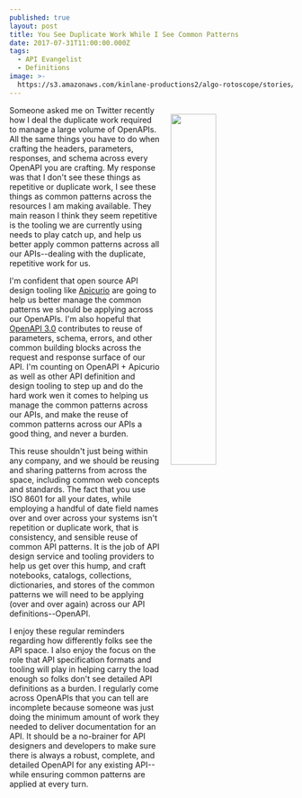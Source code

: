 ```yaml
---
published: true
layout: post
title: You See Duplicate Work While I See Common Patterns
date: 2017-07-31T11:00:00.000Z
tags:
  - API Evangelist
  - Definitions
image: >-
  https://s3.amazonaws.com/kinlane-productions2/algo-rotoscope/stories/carryload_diego_rivera1.jpg
---
```

<p><img src="https://s3.amazonaws.com/kinlane-productions2/algo-rotoscope/stories/carryload_diego_rivera1.jpg" align="right" width="40%" style="padding: 15px;" /></p>Someone asked me on Twitter recently how I deal the duplicate work required to manage a large volume of OpenAPIs. All the same things you have to do when crafting the headers, parameters, responses, and schema across every OpenAPI you are crafting. My response was that I don't see these things as repetitive or duplicate work, I see these things as common patterns across the resources I am making available. They main reason I think they seem repetitive is the tooling we are currently using needs to play catch up, and help us better apply common patterns across all our APIs--dealing with the duplicate, repetitive work for us.

I'm confident that open source API design tooling like [Apicurio](http://www.apicur.io/) are going to help us better manage the common patterns we should be applying across our OpenAPIs. I'm also hopeful that [OpenAPI 3.0](https://github.com/OAI/OpenAPI-Specification/blob/master/versions/3.0.0.md) contributes to reuse of parameters, schema, errors, and other common building blocks across the request and response surface of our API. I'm counting on OpenAPI + Apicurio as well as other API definition and design tooling to step up and do the hard work wen it comes to helping us manage the common patterns across our APIs, and make the reuse of common patterns across our APIs a good thing, and never a burden.

This reuse shouldn't just being within any company, and we should be reusing and sharing patterns from across the space, including common web concepts and standards. The fact that you use ISO 8601 for all your dates, while employing a handful of date field names over and over across your systems isn't repetition or duplicate work, that is consistency, and sensible reuse of common API patterns. It is the job of API design service and tooling providers to help us get over this hump, and craft notebooks, catalogs, collections, dictionaries, and stores of the common patterns we will need to be applying (over and over again) across our API definitions--OpenAPI.

I enjoy these regular reminders regarding how differently folks see the API space. I also enjoy the focus on the role that API specification formats and tooling will play in helping carry the load enough so folks don't see detailed API definitions as a burden. I regularly come across OpenAPIs that you can tell are incomplete because someone was just doing the minimum amount of work they needed to deliver documentation for an API. It should be a no-brainer for API designers and developers to make sure there is always a robust, complete, and detailed OpenAPI for any existing API--while ensuring common patterns are applied at every turn.

